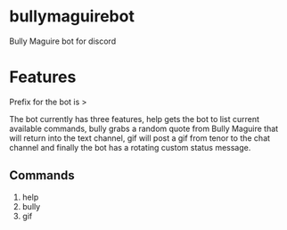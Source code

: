 # bullymaguirebot
Bully Maguire bot for discord

# Features

Prefix for the bot is >

The bot currently has three features, help gets the bot to list current available commands, bully grabs a random quote from Bully Maguire that will return into the text channel, gif will post a gif from tenor to the chat channel and finally the bot has a rotating custom status message.

## Commands

1. help
2. bully
3. gif
